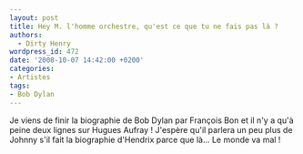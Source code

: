 ```yaml
---
layout: post
title: Hey M. l'homme orchestre, qu'est ce que tu ne fais pas là ?
authors:
  - Dirty Henry
wordpress_id: 472
date: '2008-10-07 14:42:00 +0200'
categories:
- Artistes
tags:
- Bob Dylan
---
```

Je viens de finir la biographie de Bob Dylan par François Bon et il n'y a qu'à peine deux lignes sur Hugues Aufray ! J'espère qu'il parlera un peu plus de Johnny s'il fait la biographie d'Hendrix parce que là... Le monde va mal !
